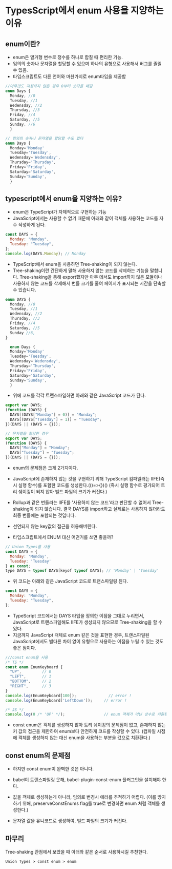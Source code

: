 # TypesScript에서 enum 사용을 지양하는 이유

## enum이란?

- enum은 열거형 변수로 정수를 하나로 합칠 때 편리한 기능.
- 임의의 숫자나 문자열을 할당할 수 있으며 하나의 유형으로 사용해서 버그를 줄일 수 있음.
- 타입스크립트도 다른 언어와 마찬가지로 enum타입을 제공함

```jsx
//아무것도 지정하지 않은 경우 0부터 숫자를 매김
enum Days {
  Monday, //0
  Tuesday, //1
  Wedensday, //2
  Thursday, //3
  Friday, //4
  Saturday, //5
  Sunday, //6
  }
```

```jsx
// 임의의 숫자나 문자열을 할당할 수도 있다
enum Days {
  Monday='Monday'
  Tuesday='Tuesday',
  Wedensday='Wedensday',
  Thursday='Thursday',
  Friday='Friday',
  Saturday='Saturday',
  Sunday='Sunday',
  }
```

## typescript에서 enum을 지양하는 이유?

- enum은 TypeScript가 자체적으로 구현하는 기능
- JavaScript에서는 사용할 수 없기 때문에 아래와 같이 객체를 사용하는 코드를 자주 작성하게 된다.

```jsx
const DAYS = {
  Monday: "Monday",
  Tuesday: "Tuesday",
};
console.log(DAYS.Monday); // Monday
```

- TypeScript에서 enum을 사용하면 Tree-shaking이 되지 않는다.
- Tree-shaking이란 간단하게 말해 사용하지 않는 코드를 삭제하는 기능을 말합니다. Tree-shaking을 통해 export했지만 아무 데서도 import하지 않은 모듈이나 사용하지 않는 코드를 삭제해서 번들 크기를 줄여 페이지가 표시되는 시간을 단축할 수 있습니다.

```jsx
enum DAYS {
  Monday, //0
  Tuesday, //1
  Wedensday, //2
  Thursday, //3
  Friday, //4
  Saturday, //5
  Sunday //6,
}
```

```jsx
  enum Days {
  Monday='Monday'
  Tuesday='Tuesday',
  Wedensday='Wedensday',
  Thursday='Thursday',
  Friday='Friday',
  Saturday='Saturday',
  Sunday='Sunday',
  }
```

- 위에 코드를 각각 트랜스파일하면 아래와 같은 JavaScript 코드가 된다.

```jsx
export var DAYS;
(function (DAYS) {
  DAYS[(DAYS["Monday"] = 0)] = "Monday";
  DAYS[(DAYS["Tuesday"] = 1)] = "Tuesday";
})(DAYS || (DAYS = {}));

// 문자열을 할당한 경우
export var DAYS;
(function (DAYS) {
  DAYS["Monday"] = "Monday";
  DAYS["Tuesday"] = "Tuesday";
})(DAYS || (DAYS = {}));
```

- enum의 문제점은 크게 2가지이다.
- JavaScript에 존재하지 않는 것을 구현하기 위해 TypeScript 컴파일러는 IIFE(즉시 실행 함수)를 포함한 코드를 생성한다.(()=>{})() (즉시 실행 함수로 평가되어 트리 쉐이킹이 되지 않아 빌드 파일의 크기가 커진다.)
- Rollup과 같은 번들러는 IIFE를 '사용하지 않는 코드'라고 판단할 수 없어서 Tree-shaking이 되지 않습니다. 결국 DAYS를 import하고 실제로는 사용하지 않더라도 최종 번들에는 포함되는 것입니다.
- 선언되지 않는 key값의 접근을 허용해버린다.

- 타입스크립트에서 ENUM 대신 어떤거를 쓰면 좋을까?

```jsx
// Union Types를 사용
const DAYS = {
  Monday: 'Monday',
  Tuesday: 'Tuesday'
} as const;
type DAYS = typeof DAYS[keyof typeof DAYS]; // 'Monday' | 'Tuesday'
```

- 위 코드는 아래와 같은 JavaScript 코드로 트랜스파일링 된다.

```jsx
const DAYS = {
  Monday: "Monday",
  Tuesday: "Tuesday",
};
```

- TypeScript 코드에서는 DAYS 타입을 정의한 이점을 그대로 누리면서, JavaScript로 트랜스파일해도 IIFE가 생성되지 않으므로 Tree-shaking을 할 수 있다.
- 지금까지 JavaScript 객체로 enum 같은 것을 표현한 경우, 트랜스파일된 JavaScript에서도 별다른 차이 없이 유형으로 사용하는 이점을 누릴 수 있는 것도 좋은 점이다.

```jsx
///const enum을 사용
/* TS */
const enum EnumKeyboard {
  "UP",         // 0
  "LEFT",       // 1
  "BOTTOM",     // 2
  "RIGHT",      // 3
}
console.log(EnumKeyboard[100]);              // error !
console.log(EnumKeyboard['LeftDown']);     // error !

/* JS */
console.log(0 /* 'UP' */);                 // enum 객체가 아닌 상수로 치환된다.
```

- const enum은 객체를 생성하지 않아 트리 쉐이킹의 문제점이 없고, 존재하지 않는 키 값의 접근을 제한하여 enum보다 안전하게 코드를 작성할 수 있다. (컴파일 시점에 객체를 생성하지 않는 대신 enum을 사용하는 부분을 값으로 치환환다.)

## const enum의 문제점

- 하지만 const enum이 완벽한 것은 아니다.

- babel이 트랜스파일링 못해, babel-plugin-const-enum 플러그인을 설치해야 한다.
- 값을 객체로 생성하는게 아니라, 임의로 변경시 에러를 추적하기 어렵다. (이를 방지하기 위해, preserveConstEnums flag를 true로 변경하면 enum 처럼 객체를 생성한다.)
- 문자열 값을 유니코드로 생성하여, 빌드 파일의 크기가 커진다.

## 마무리

Tree-shaking 관점에서 보았을 때 아래와 같은 순서로 사용하시길 추천한다.

```
Union Types > const enum > enum
```
